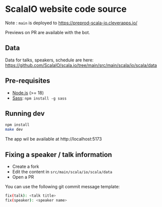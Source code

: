 # ScalaIO website code source

Note : `main` is deployed to https://preprod-scala-io.cleverapps.io/

Previews on PR are available with the bot.


## Data

Data for talks, speakers, schedule are here: https://github.com/ScalaIO/scala.io/tree/main/src/main/scala/io/scala/data


## Pre-requisites

- [Node.js](https://nodejs.org/en/) (>= 18)
- [Sass](https://sass-lang.com/): `npm install -g sass`

## Running dev

```bash
npm install
make dev
```

The app wil be available at http://localhost:5173

## Fixing a speaker / talk information

- Create a fork
- Edit the content in `src/main/scala/io/scala/data`
- Open a PR

You can use the following git commit message template:

```sh
fix(talk): <talk title>
fix(speaker): <speaker name>
```
